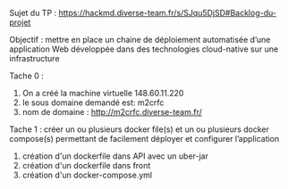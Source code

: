 Sujet du TP : https://hackmd.diverse-team.fr/s/SJqu5DjSD#Backlog-du-projet

Objectif : mettre en place un chaine de déploiement automatisée d’une application Web développée dans des technologies cloud-native sur une infrastructure

Tache 0 : 
1. On a créé la machine virtuelle 148.60.11.220
2. le sous domaine demandé est: m2crfc
3. nom de domaine : http://m2crfc.diverse-team.fr/

Tache 1 : créer un ou plusieurs docker file(s) et un ou plusieurs docker compose(s) permettant de facilement déployer et configurer l’application

1. création d'un dockerfile dans API avec un uber-jar
2. création d'un dockerfile dans front
3. création d'un docker-compose.yml
